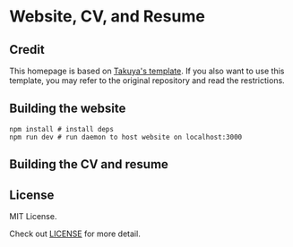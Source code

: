 # Website, CV, and Resume

## Credit

This homepage is based on [Takuya's template](https://github.com/craftzdog/craftzdog-homepage).
If you also want to use this template, you may refer to the original repository and read the restrictions.

## Building the website

```
npm install # install deps
npm run dev # run daemon to host website on localhost:3000
```

## Building the CV and resume



## License

MIT License.

Check out [LICENSE](./LICENSE) for more detail.
